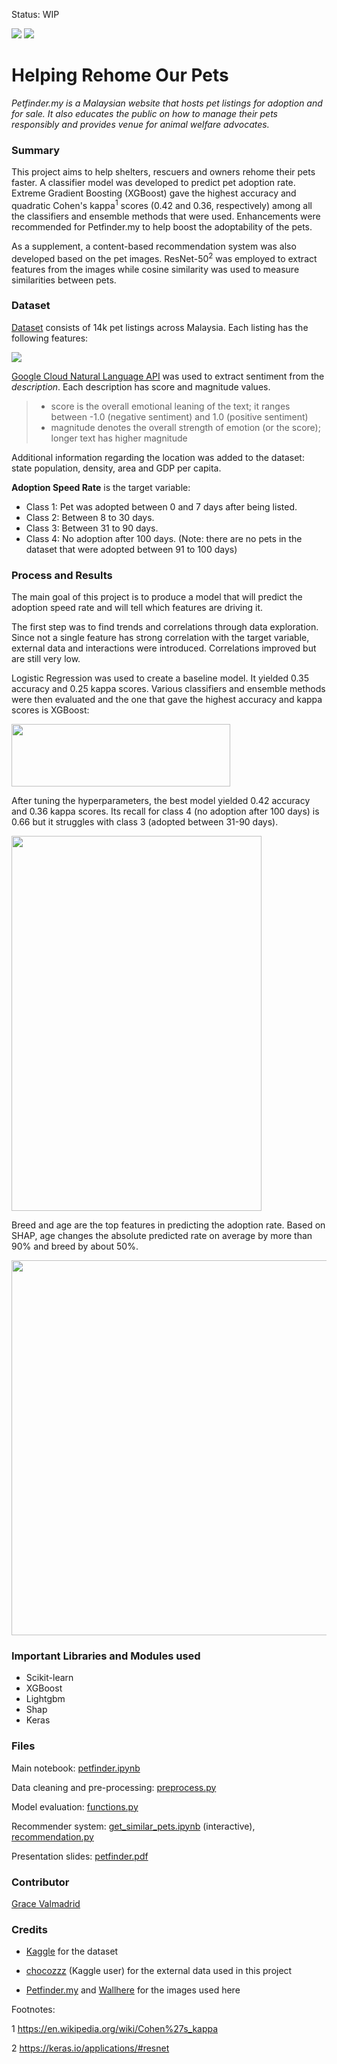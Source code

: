 Status: WIP

<img src="https://c.wallhere.com/photos/e7/0c/1920x1200_px_animals_cats_dog-729051.jpg!d" />
<img src="https://www.petfinder.my/images/logo-575x100.png" />

# Helping Rehome Our Pets
*Petfinder.my is a Malaysian website that hosts pet listings for adoption and for sale.  It also educates the public on how to manage their pets responsibly and provides venue for animal welfare advocates.*

### Summary
This project aims to help shelters, rescuers and owners rehome their pets faster.  A classifier model was developed to predict pet adoption rate. Extreme Gradient Boosting (XGBoost) gave the highest accuracy and quadratic Cohen's kappa<sup>1</sup>  scores (0.42 and 0.36, respectively) among all the classifiers and ensemble methods that were used.  Enhancements were recommended for Petfinder.my to help boost the adoptability of the pets.  

As a supplement, a content-based recommendation system was also developed based on the pet images.  ResNet-50<sup>2</sup> was employed to extract features from the images while cosine similarity was used to measure similarities between pets.

### Dataset
<a href="https://www.kaggle.com/c/petfinder-adoption-prediction">Dataset</a> consists of 14k pet listings across Malaysia.  Each listing has the following features:

<img src="https://github.com/valmadrid/Petfinder-Malaysia-Helping-Rehome-Our-Pets-/blob/master/images/fifi.png" />

<a href="https://cloud.google.com/natural-language/">Google Cloud Natural Language API</a> was used to extract sentiment from the *description*.  Each description has score and magnitude values.

> - score is the overall emotional leaning of the text; it ranges between -1.0 (negative sentiment) and 1.0 (positive sentiment)
> - magnitude denotes the overall strength of emotion (or the score); longer text has higher magnitude

Additional information regarding the location was added to the dataset: state population, density, area and GDP per capita.

**Adoption Speed Rate** is the target variable:
* Class 1: Pet was adopted between 0 and 7 days after being listed.
* Class 2: Between 8 to 30 days.
* Class 3: Between 31 to 90 days.
* Class 4: No adoption after 100 days. (Note: there are no pets in the dataset that were adopted between 91 to 100 days)

### Process and Results

The main goal of this project is to produce a model that will predict the adoption speed rate and will tell which features are driving it.  

The first step was to find trends and correlations through data exploration.  Since not a single feature has strong correlation with the target variable, external data and interactions were introduced.  Correlations improved but are still very low.

Logistic Regression was used to create a baseline model.  It yielded 0.35 accuracy and 0.25 kappa scores. Various classifiers and ensemble methods were then evaluated and the one that gave the highest accuracy and kappa scores is XGBoost:

<img src="https://github.com/valmadrid/Petfinder-Malaysia-Helping-Rehome-Our-Pets-/blob/master/images/scores.png" height=100x width=350x />

After tuning the hyperparameters, the best model yielded 0.42 accuracy and 0.36 kappa scores.  Its recall for class 4 (no adoption after 100 days) is 0.66 but it struggles with class 3 (adopted between 31-90 days).

<img src="https://github.com/valmadrid/Petfinder-Malaysia-Helping-Rehome-Our-Pets-/blob/master/images/best_model.png" height=600x width=400x />

Breed and age are the top features in predicting the adoption rate. Based on SHAP, age changes the absolute predicted rate on average by more than 90% and breed by about 50%.

<img src="https://github.com/valmadrid/Petfinder-Malaysia-Helping-Rehome-Our-Pets-/blob/master/images/shap_summ.png" height=600x width=900x />

### Important Libraries and Modules used
- Scikit-learn
- XGBoost
- Lightgbm
- Shap
- Keras

### Files

Main notebook: <a href="https://github.com/valmadrid/Petfinder-Malaysia-Helping-Rehome-Our-Pets-/blob/master/petfinder.ipynb">petfinder.ipynb</a>

Data cleaning and pre-processing: <a href="https://github.com/valmadrid/Petfinder-Malaysia-Helping-Rehome-Our-Pets-/blob/master/preprocess.py">preprocess.py</a>

Model evaluation: <a href="https://github.com/valmadrid/Petfinder-Malaysia-Helping-Rehome-Our-Pets-/blob/master/functions.py">functions.py</a>

Recommender system: <a href="https://github.com/valmadrid/Petfinder-Malaysia-Helping-Rehome-Our-Pets-/blob/master/get_similar_pets.ipynb">get_similar_pets.ipynb</a> (interactive), <a href="https://github.com/valmadrid/Petfinder-Malaysia-Helping-Rehome-Our-Pets-/blob/master/recommendation.py">recommendation.py</a>

Presentation slides: <a href="https://github.com/valmadrid/Petfinder-Malaysia-Helping-Rehome-Our-Pets-/blob/master/Petfinder.pdf">petfinder.pdf</a>

### Contributor
<a href="https://www.linkedin.com/in/valmadrid/">Grace Valmadrid</a>

### Credits
- <a href="https://www.kaggle.com/c/petfinder-adoption-prediction">Kaggle</a> for the dataset

- <a href="https://www.kaggle.com/chocozzz/petfinder-external-data">chocozzz</a> (Kaggle user) for the external data used in this project

- <a href="https://www.petfinder.my">Petfinder.my</a> and <a href="https://c.wallhere.com">Wallhere</a> for the images used here

Footnotes:

1 https://en.wikipedia.org/wiki/Cohen%27s_kappa

2 https://keras.io/applications/#resnet
